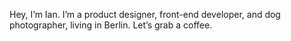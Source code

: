 Hey, I’m Ian.
I’m a product designer, front-end developer, and dog photographer, living in Berlin.
Let’s grab a coffee.
